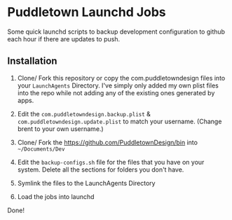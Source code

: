 # Puddletown Launchd Jobs

Some quick launchd scripts to backup development configuration to github each hour if there are updates to push.

## Installation

1.  Clone/ Fork this repository or copy the com.puddletowndesign files into your `LaunchAgents` Directory. I've simply only added my own plist files into the repo while not adding any of the existing ones generated by apps.

2.  Edit the `com.puddletowndesign.backup.plist` & `com.puddletowndesign.update.plist` to match your username. (Change brent to your own username.)

3.  Clone/ Fork the <https://github.com/PuddletownDesign/bin> into `~/Documents/Dev`

4.  Edit the `backup-configs.sh` file for the files that you have on your system. Delete all the sections for folders you don't have.

5.  Symlink the files to the LaunchAgents Directory

6.  Load the jobs into launchd

Done!
